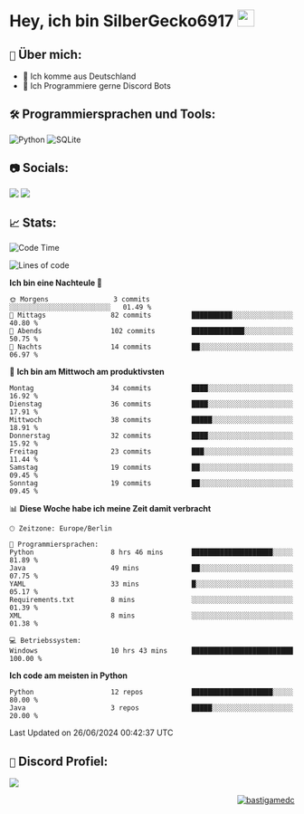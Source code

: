 # Hey, ich bin SilberGecko6917 <img src="https://raw.githubusercontent.com/MartinHeinz/MartinHeinz/master/wave.gif" width="30px">

## `📌` Über mich:
- 📍 Ich komme aus Deutschland
- 📝 Ich Programmiere gerne Discord Bots

## `🛠️` Programmiersprachen und Tools:
![Python](https://img.shields.io/badge/python-3670A0?style=for-the-badge&logo=python&logoColor=ffdd54)
![SQLite](https://img.shields.io/badge/sqlite-%2307405e.svg?style=for-the-badge&logo=sqlite&logoColor=white)


## `📷` Socials:  
[![](https://img.shields.io/youtube/channel/subscribers/UCf83BJ6BdAFoU1zViGFuWlg?style=for-the-badge&logo=youtube&label=YouTube&color=red)](https://youtube.com/@gecko_tv) [![](https://img.shields.io/twitch/status/silbergecko_tv?style=for-the-badge&logo=twitch&logoColor=white&color=purple)](https://twitch.tv/silbergecko_tv)


## `📈` Stats:
<!--START_SECTION:waka-->
![Code Time](http://img.shields.io/badge/Code%20Time-36%20hrs%2029%20mins-blue)

![Lines of code](https://img.shields.io/badge/Seit%20Hallo%20Welt%20habe%20ich%20geschrieben-16.3%20thousand%20Codezeilen-blue)

**Ich bin eine Nachteule 🦉** 

```text
🌞 Morgens                3 commits           ░░░░░░░░░░░░░░░░░░░░░░░░░   01.49 % 
🌆 Mittags                82 commits          ██████████░░░░░░░░░░░░░░░   40.80 % 
🌃 Abends                 102 commits         █████████████░░░░░░░░░░░░   50.75 % 
🌙 Nachts                 14 commits          ██░░░░░░░░░░░░░░░░░░░░░░░   06.97 % 
```
📅 **Ich bin am Mittwoch am produktivsten** 

```text
Montag                   34 commits          ████░░░░░░░░░░░░░░░░░░░░░   16.92 % 
Dienstag                 36 commits          ████░░░░░░░░░░░░░░░░░░░░░   17.91 % 
Mittwoch                 38 commits          █████░░░░░░░░░░░░░░░░░░░░   18.91 % 
Donnerstag               32 commits          ████░░░░░░░░░░░░░░░░░░░░░   15.92 % 
Freitag                  23 commits          ███░░░░░░░░░░░░░░░░░░░░░░   11.44 % 
Samstag                  19 commits          ██░░░░░░░░░░░░░░░░░░░░░░░   09.45 % 
Sonntag                  19 commits          ██░░░░░░░░░░░░░░░░░░░░░░░   09.45 % 
```


📊 **Diese Woche habe ich meine Zeit damit verbracht** 

```text
🕑︎ Zeitzone: Europe/Berlin

💬 Programmiersprachen: 
Python                   8 hrs 46 mins       ████████████████████░░░░░   81.89 % 
Java                     49 mins             ██░░░░░░░░░░░░░░░░░░░░░░░   07.75 % 
YAML                     33 mins             █░░░░░░░░░░░░░░░░░░░░░░░░   05.17 % 
Requirements.txt         8 mins              ░░░░░░░░░░░░░░░░░░░░░░░░░   01.39 % 
XML                      8 mins              ░░░░░░░░░░░░░░░░░░░░░░░░░   01.38 % 

💻 Betriebssystem: 
Windows                  10 hrs 43 mins      █████████████████████████   100.00 % 
```

**Ich code am meisten in Python** 

```text
Python                   12 repos            ████████████████████░░░░░   80.00 % 
Java                     3 repos             █████░░░░░░░░░░░░░░░░░░░░   20.00 % 
```




 Last Updated on 26/06/2024 00:42:37 UTC
<!--END_SECTION:waka-->

## `🔎` Discord Profiel:
<a href="https://discord.com/users/753974250968186901"><img src="https://lanyard.cnrad.dev/api/753974250968186901"><p/>

<p align="right">
  <img align="center" src="https://komarev.com/ghpvc/?username=SilberGecko6917&label=Profile%20views&color=0e75b6&style=flat" alt="bastigamedc"/>
</p>
